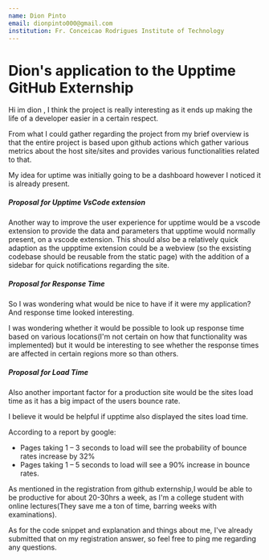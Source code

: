 ```yaml
---
name: Dion Pinto
email: dionpinto000@gmail.com
institution: Fr. Conceicao Rodrigues Institute of Technology
---
```


# Dion's application to the Upptime GitHub Externship

Hi im dion , I think the project is really interesting as it ends up making the life of a developer easier in a certain respect. 

From what I could gather regarding the project from my brief overview is that the entire project is based upon github actions which gather various metrics about the host site/sites and provides various functionalities related to that.

My idea for uptime was initially going to be a dashboard however I noticed it is already present. 

##### Proposal for Upptime VsCode extension

Another way to improve the user experience for upptime would be a vscode extension to provide the data and parameters that upptime would normally present, on a vscode extension. This should also be a relatively quick adaption as the uppptime extension could be a webview (so the exsisting codebase should be reusable from the static page) with the addition of a sidebar for quick notifications regarding the site. 

##### Proposal for Response Time

So I was wondering what would be nice to have if it were my application?
And response time looked interesting.

I was wondering whether it would be possible to look up response time based on various locations(I'm not certain on how that functionality was implemented) but it would be interesting to see whether the response times are affected in certain regions more so than others.

##### Proposal for Load Time

Also another important factor for a production site would be the sites load time as it has a big impact of the users bounce rate.

I believe it would be helpful if upptime also displayed the sites load time.

According to a report by google:
- Pages taking 1 – 3 seconds to load will see the probability of bounce rates increase by 32%
- Pages taking 1 – 5 seconds to load will see a 90% increase in bounce rates.

As mentioned in the registration from github externship,I would be able to be productive for about 20-30hrs a week, as I'm a college student with online lectures(They save me a ton of time, barring weeks with examinations).

As for the code snippet and explanation and things about me, I've already submitted that on my registration answer, so feel free to ping me regarding any questions.
